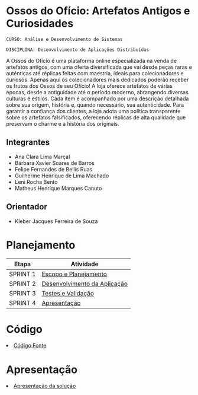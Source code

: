 # Ossos do Ofício: Artefatos Antigos e Curiosidades

`CURSO: Análise e Desenvolvimento de Sistemas`

`DISCIPLINA: Desenvolvimento de Aplicações Distribuídas`

A Ossos do Ofício é uma plataforma online especializada na venda de artefatos antigos, com uma oferta diversificada que vai desde peças raras e autênticas até réplicas feitas com maestria, ideais para colecionadores e curiosos. Apenas aqui os colecionadores mais dedicados poderão receber os frutos dos Ossos de seu Ofício! 
A loja oferece artefatos de várias épocas, desde a antiguidade até o período moderno, abrangendo diversas culturas e estilos. Cada item é acompanhado por uma descrição detalhada sobre sua origem, história e, quando necessário, sua autenticidade. Para garantir a confiança dos clientes, a loja adota uma política transparente sobre os artefatos falsificados, oferecendo réplicas de alta qualidade que preservam o charme e a história dos originais.

## Integrantes

* Ana Clara Lima Marçal
* Bárbara Xavier Soares de Barros
* Felipe Fernandes de Bellis Ruas
* Guilherme Henrique de Lima Machado
* Leni Rocha Bento
* Matheus Henrique Marques Canuto

## Orientador

* Kleber Jacques Ferreira de Souza 

# Planejamento

| Etapa         | Atividade |
|  :----:   | ----------- |
| SPRINT 1         |[Escopo e Planejamento](docs/especification.md) |
| SPRINT 2         |[Desenvolvimento da Aplicação](docs/development.md) |
| SPRINT 3         |[Testes e Validação](docs/tests.md) |
| SPRINT 4         |[Apresentação](presentation/README.md) |

# Código

<li><a href="src/README.md"> Código Fonte</a></li>

# Apresentação

<li><a href="presentation/README.md"> Apresentação da solução</a></li>

